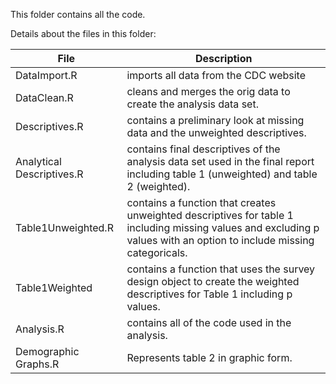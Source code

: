 This folder contains all the code.  

Details about the files in this folder:

File | Description
---|---------------------------------------------------------------------
DataImport.R | imports all data from the CDC website  
DataClean.R | cleans and merges the orig data to create the analysis data set.  
Descriptives.R | contains a preliminary look at missing data and the unweighted descriptives.  
Analytical Descriptives.R | contains final descriptives of the analysis data set used in the final report including table 1 (unweighted) and table 2 (weighted).
Table1Unweighted.R | contains a function that creates unweighted descriptives for table 1 including missing values and excluding p values with an option to include missing categoricals.  
Table1Weighted | contains a function that uses the survey design object to create the weighted descriptives for Table 1 including p values.  
Analysis.R | contains all of the code used in the analysis.
Demographic Graphs.R | Represents table 2 in graphic form. 
